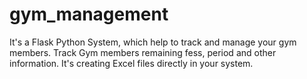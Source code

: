 # gym_management
It's a Flask Python System, which help to track and manage your gym members. Track Gym members remaining fess, period and other information. It's creating Excel files directly in your system. 
